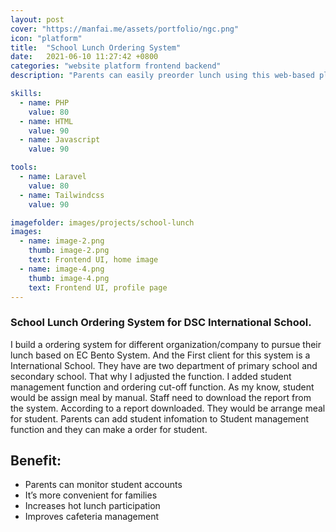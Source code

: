 ```yaml
---
layout: post
cover: "https://manfai.me/assets/portfolio/ngc.png"
icon: "platform"
title:  "School Lunch Ordering System"
date:   2021-06-10 11:27:42 +0800
categories: "website platform frontend backend"
description: "Parents can easily preorder lunch using this web-based platform."

skills:
  - name: PHP
    value: 80
  - name: HTML
    value: 90
  - name: Javascript
    value: 90

tools:
  - name: Laravel
    value: 80
  - name: Tailwindcss
    value: 90

imagefolder: images/projects/school-lunch
images:
  - name: image-2.png
    thumb: image-2.png
    text: Frontend UI, home image
  - name: image-4.png
    thumb: image-4.png
    text: Frontend UI, profile page
---
```

### School Lunch Ordering System for DSC International School.
I build a ordering system for different organization/company to pursue their lunch based on EC Bento System. And the First client for this system is a International School. They have are two department of primary school and secondary school. That why I adjusted the function. I added student management function and ordering cut-off function.
As my know, student would be assign meal by manual. Staff need to download the report from the system.  According to a report downloaded. They would be arrange meal for student. 
Parents can add student infomation to Student management function and they can make a order for student.

## Benefit:
- Parents can monitor student accounts
- It’s more convenient for families
- Increases hot lunch participation
- Improves cafeteria management